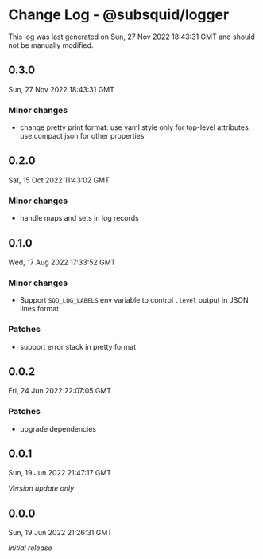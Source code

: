 # Change Log - @subsquid/logger

This log was last generated on Sun, 27 Nov 2022 18:43:31 GMT and should not be manually modified.

## 0.3.0
Sun, 27 Nov 2022 18:43:31 GMT

### Minor changes

- change pretty print format: use yaml style only for top-level attributes, use compact json for other properties

## 0.2.0
Sat, 15 Oct 2022 11:43:02 GMT

### Minor changes

- handle maps and sets in log records

## 0.1.0
Wed, 17 Aug 2022 17:33:52 GMT

### Minor changes

- Support `SQD_LOG_LABELS` env variable to control `.level` output in JSON lines format

### Patches

- support error stack in pretty format

## 0.0.2
Fri, 24 Jun 2022 22:07:05 GMT

### Patches

- upgrade dependencies

## 0.0.1
Sun, 19 Jun 2022 21:47:17 GMT

_Version update only_

## 0.0.0
Sun, 19 Jun 2022 21:26:31 GMT

_Initial release_

